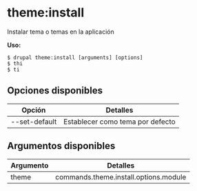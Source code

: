 # theme:install
Instalar tema o temas en la aplicación

**Uso:**
```
$ drupal theme:install [arguments] [options]
$ thi  
$ ti  
```

## Opciones disponibles
Opción | Detalles
-------|-------------
--set-default | Establecer como tema por defecto

## Argumentos disponibles
Argumento | Detalles
---------|-------------
theme | commands.theme.install.options.module
